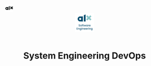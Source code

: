<a href="https://www.alxafrica.com/">
<img src="img/alx-logo.png" width="5%" height="5%" title="ALX Logo" alt="ALX Logo" >
</a>

<div align="center">
<a href="https://www.alxafrica.com/" >
<img src="img/alx-logo2.png" width="12%" height="12%" title="ALX Logo" alt="ALX Logo">
</a>
</div>

</br>
<h1 align="center">System Engineering DevOps</>
